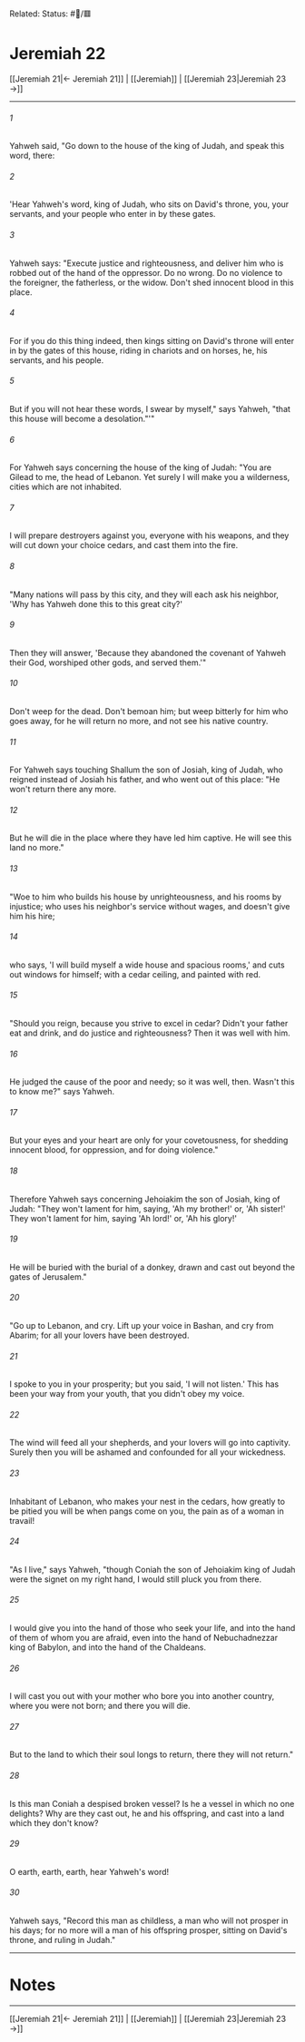 Related:
Status: #📖/🟥
# Jeremiah 22

[[Jeremiah 21|← Jeremiah 21]] | [[Jeremiah]] | [[Jeremiah 23|Jeremiah 23 →]]
***



###### 1 
Yahweh said, "Go down to the house of the king of Judah, and speak this word, there: 

###### 2 
'Hear Yahweh's word, king of Judah, who sits on David's throne, you, your servants, and your people who enter in by these gates. 

###### 3 
Yahweh says: "Execute justice and righteousness, and deliver him who is robbed out of the hand of the oppressor. Do no wrong. Do no violence to the foreigner, the fatherless, or the widow. Don't shed innocent blood in this place. 

###### 4 
For if you do this thing indeed, then kings sitting on David's throne will enter in by the gates of this house, riding in chariots and on horses, he, his servants, and his people. 

###### 5 
But if you will not hear these words, I swear by myself," says Yahweh, "that this house will become a desolation."'" 

###### 6 
For Yahweh says concerning the house of the king of Judah: "You are Gilead to me, the head of Lebanon. Yet surely I will make you a wilderness, cities which are not inhabited. 

###### 7 
I will prepare destroyers against you, everyone with his weapons, and they will cut down your choice cedars, and cast them into the fire. 

###### 8 
"Many nations will pass by this city, and they will each ask his neighbor, 'Why has Yahweh done this to this great city?' 

###### 9 
Then they will answer, 'Because they abandoned the covenant of Yahweh their God, worshiped other gods, and served them.'" 

###### 10 
Don't weep for the dead. Don't bemoan him; but weep bitterly for him who goes away, for he will return no more, and not see his native country. 

###### 11 
For Yahweh says touching Shallum the son of Josiah, king of Judah, who reigned instead of Josiah his father, and who went out of this place: "He won't return there any more. 

###### 12 
But he will die in the place where they have led him captive. He will see this land no more." 

###### 13 
"Woe to him who builds his house by unrighteousness, and his rooms by injustice; who uses his neighbor's service without wages, and doesn't give him his hire; 

###### 14 
who says, 'I will build myself a wide house and spacious rooms,' and cuts out windows for himself; with a cedar ceiling, and painted with red. 

###### 15 
"Should you reign, because you strive to excel in cedar? Didn't your father eat and drink, and do justice and righteousness? Then it was well with him. 

###### 16 
He judged the cause of the poor and needy; so it was well, then. Wasn't this to know me?" says Yahweh. 

###### 17 
But your eyes and your heart are only for your covetousness, for shedding innocent blood, for oppression, and for doing violence." 

###### 18 
Therefore Yahweh says concerning Jehoiakim the son of Josiah, king of Judah: "They won't lament for him, saying, 'Ah my brother!' or, 'Ah sister!' They won't lament for him, saying 'Ah lord!' or, 'Ah his glory!' 

###### 19 
He will be buried with the burial of a donkey, drawn and cast out beyond the gates of Jerusalem." 

###### 20 
"Go up to Lebanon, and cry. Lift up your voice in Bashan, and cry from Abarim; for all your lovers have been destroyed. 

###### 21 
I spoke to you in your prosperity; but you said, 'I will not listen.' This has been your way from your youth, that you didn't obey my voice. 

###### 22 
The wind will feed all your shepherds, and your lovers will go into captivity. Surely then you will be ashamed and confounded for all your wickedness. 

###### 23 
Inhabitant of Lebanon, who makes your nest in the cedars, how greatly to be pitied you will be when pangs come on you, the pain as of a woman in travail! 

###### 24 
"As I live," says Yahweh, "though Coniah the son of Jehoiakim king of Judah were the signet on my right hand, I would still pluck you from there. 

###### 25 
I would give you into the hand of those who seek your life, and into the hand of them of whom you are afraid, even into the hand of Nebuchadnezzar king of Babylon, and into the hand of the Chaldeans. 

###### 26 
I will cast you out with your mother who bore you into another country, where you were not born; and there you will die. 

###### 27 
But to the land to which their soul longs to return, there they will not return." 

###### 28 
Is this man Coniah a despised broken vessel? Is he a vessel in which no one delights? Why are they cast out, he and his offspring, and cast into a land which they don't know? 

###### 29 
O earth, earth, earth, hear Yahweh's word! 

###### 30 
Yahweh says, "Record this man as childless, a man who will not prosper in his days; for no more will a man of his offspring prosper, sitting on David's throne, and ruling in Judah."

---
# Notes


***
[[Jeremiah 21|← Jeremiah 21]] | [[Jeremiah]] | [[Jeremiah 23|Jeremiah 23 →]]
